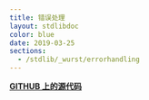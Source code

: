 ```yaml
---
title: 错误处理
layout: stdlibdoc
color: blue
date: 2019-03-25
sections:
  - /stdlib/_wurst/errorhandling
---
```


**[GITHUB 上的源代码](https://github.com/wurstscript/WurstStdlib2/blob/master/wurst/_wurst/ErrorHandling.wurst)**
